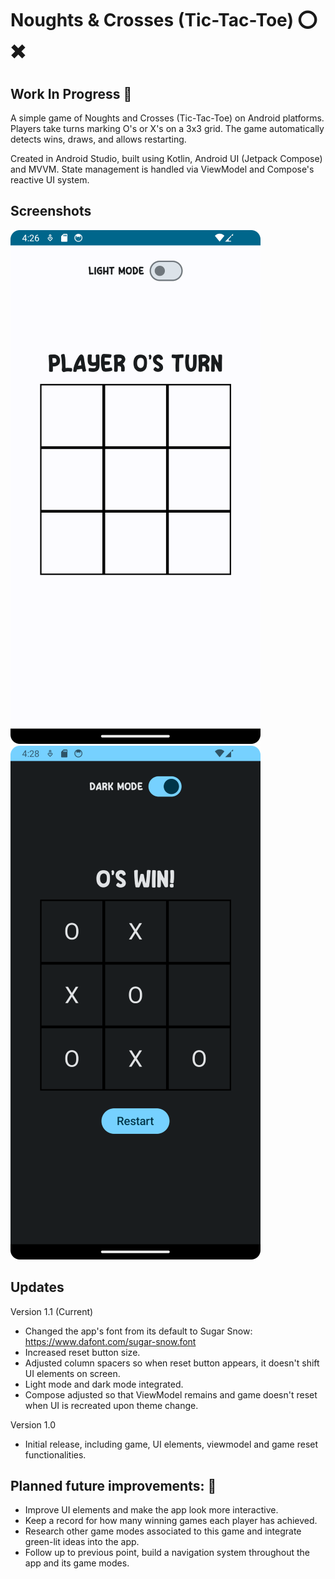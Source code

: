 # Noughts & Crosses (Tic-Tac-Toe) ⭕ ✖️
## Work In Progress 🚀

A simple game of Noughts and Crosses (Tic-Tac-Toe) on Android platforms. Players take turns marking O's or X's on a 3x3 grid. The game automatically detects wins, draws, and allows restarting.

Created in Android Studio, built using Kotlin, Android UI (Jetpack Compose) and MVVM. State management is handled via ViewModel and Compose's reactive UI system.

## Screenshots
![alt text](https://github.com/filipo203/NoughtsAndCrosses/blob/main/screenshots/Screenshot_20250505_162639.png)
![alt text](https://github.com/filipo203/NoughtsAndCrosses/blob/main/screenshots/Screenshot_20250505_162829.png)

## Updates
Version 1.1 (Current)
- Changed the app's font from its default to Sugar Snow: https://www.dafont.com/sugar-snow.font
- Increased reset button size.
- Adjusted column spacers so when reset button appears, it doesn't shift UI elements on screen.
- Light mode and dark mode integrated.
- Compose adjusted so that ViewModel remains and game doesn't reset when UI is recreated upon theme change.

Version 1.0
- Initial release, including game, UI elements, viewmodel and game reset functionalities.

## Planned future improvements: 📌
- Improve UI elements and make the app look more interactive.
- Keep a record for how many winning games each player has achieved.
- Research other game modes associated to this game and integrate green-lit ideas into the app.
- Follow up to previous point, build a navigation system throughout the app and its game modes.

